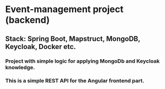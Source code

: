 # Event-management project (backend)
## Stack: Spring Boot, Mapstruct, MongoDB, Keycloak, Docker etc.
### Project with simple logic for applying MongoDb and Keycloak knowledge. 
### This is a simple REST API for the Angular frontend part. 